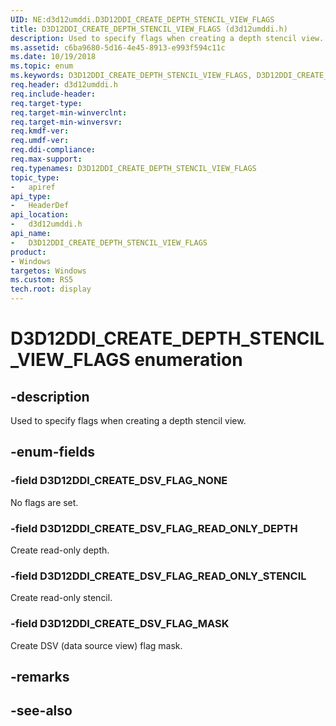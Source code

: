 ```yaml
---
UID: NE:d3d12umddi.D3D12DDI_CREATE_DEPTH_STENCIL_VIEW_FLAGS
title: D3D12DDI_CREATE_DEPTH_STENCIL_VIEW_FLAGS (d3d12umddi.h)
description: Used to specify flags when creating a depth stencil view.
ms.assetid: c6ba9680-5d16-4e45-8913-e993f594c11c
ms.date: 10/19/2018
ms.topic: enum
ms.keywords: D3D12DDI_CREATE_DEPTH_STENCIL_VIEW_FLAGS, D3D12DDI_CREATE_DEPTH_STENCIL_VIEW_FLAGS, 
req.header: d3d12umddi.h
req.include-header:
req.target-type:
req.target-min-winverclnt:
req.target-min-winversvr:
req.kmdf-ver:
req.umdf-ver:
req.ddi-compliance:
req.max-support:
req.typenames: D3D12DDI_CREATE_DEPTH_STENCIL_VIEW_FLAGS
topic_type: 
-	apiref
api_type: 
-	HeaderDef
api_location: 
-	d3d12umddi.h
api_name: 
-	D3D12DDI_CREATE_DEPTH_STENCIL_VIEW_FLAGS
product:
- Windows
targetos: Windows
ms.custom: RS5
tech.root: display
---
```


# D3D12DDI_CREATE_DEPTH_STENCIL_VIEW_FLAGS enumeration

## -description

Used to specify flags when creating a depth stencil view.

## -enum-fields

### -field D3D12DDI_CREATE_DSV_FLAG_NONE

No flags are set.

### -field D3D12DDI_CREATE_DSV_FLAG_READ_ONLY_DEPTH

Create read-only depth.

### -field D3D12DDI_CREATE_DSV_FLAG_READ_ONLY_STENCIL

Create read-only stencil.

### -field D3D12DDI_CREATE_DSV_FLAG_MASK

Create DSV (data source view) flag mask.

## -remarks

## -see-also
